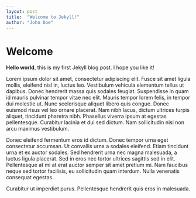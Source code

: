 ```yaml
---
layout: post
title:  "Welcome to Jekyll!"
author: "John Doe"
---
```


# Welcome

**Hello world**, this is my first Jekyll blog post. I hope you like it! 

Lorem ipsum dolor sit amet, consectetur adipiscing elit. Fusce sit amet ligula mollis, eleifend nisl in, luctus leo. Vestibulum vehicula elementum tellus ut dapibus. Donec hendrerit massa quis sodales feugiat. Suspendisse in quam id mauris pulvinar tempor vitae nec elit. Mauris tempor lorem felis, in tempor dui molestie ut. Nunc scelerisque aliquet libero quis congue. Donec euismod risus vel leo ornare placerat. Nam nibh lacus, dictum ultrices turpis aliquet, tincidunt pharetra nibh. Phasellus viverra ipsum at egestas pellentesque. Curabitur lacinia et dui sed dictum. Nam sollicitudin nisi non arcu maximus vestibulum.

Donec eleifend fermentum eros id dictum. Donec tempor urna eget consectetur accumsan. Ut convallis urna a sodales eleifend. Etiam tincidunt urna et ex auctor sodales. Sed hendrerit urna nec magna malesuada, a luctus ligula placerat. Sed in eros nec tortor ultrices sagittis sed in elit. Pellentesque at mi at erat auctor semper sit amet pretium mi. Nam faucibus neque sed tortor facilisis, eu sollicitudin quam interdum. Nulla venenatis consequat egestas.

Curabitur ut imperdiet purus. Pellentesque hendrerit quis eros in malesuada.